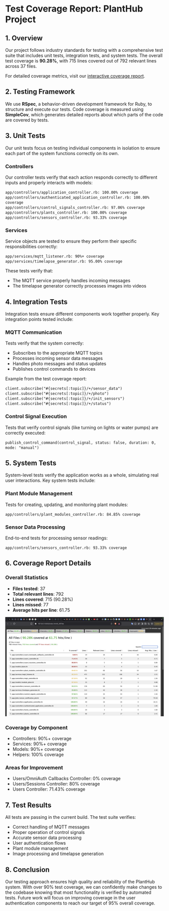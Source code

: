 # Test Coverage Report: PlantHub Project

## 1. Overview

Our project follows industry standards for testing with a comprehensive test suite that includes unit tests, integration tests, and system tests. The overall test coverage is **90.28%**, with 715 lines covered out of 792 relevant lines across 37 files.

For detailed coverage metrics, visit our [interactive coverage report](https://server-test-coverage.planthub.academy).

## 2. Testing Framework

We use **RSpec**, a behavior-driven development framework for Ruby, to structure and execute our tests. Code coverage is measured using **SimpleCov**, which generates detailed reports about which parts of the code are covered by tests.

## 3. Unit Tests

Our unit tests focus on testing individual components in isolation to ensure each part of the system functions correctly on its own.

### Controllers

Our controller tests verify that each action responds correctly to different inputs and properly interacts with models:

```
app/controllers/application_controller.rb: 100.00% coverage
app/controllers/authenticated_application_controller.rb: 100.00% coverage
app/controllers/control_signals_controller.rb: 97.06% coverage
app/controllers/plants_controller.rb: 100.00% coverage
app/controllers/sensors_controller.rb: 93.33% coverage
```

### Services

Service objects are tested to ensure they perform their specific responsibilities correctly:

```
app/services/mqtt_listener.rb: 90%+ coverage
app/services/timelapse_generator.rb: 95.00% coverage
```

These tests verify that:
- The MQTT service properly handles incoming messages
- The timelapse generator correctly processes images into videos

## 4. Integration Tests

Integration tests ensure different components work together properly. Key integration points tested include:

### MQTT Communication

Tests verify that the system correctly:
- Subscribes to the appropriate MQTT topics
- Processes incoming sensor data messages
- Handles photo messages and status updates
- Publishes control commands to devices

Example from the test coverage report:
```
client.subscribe("#{secrets[:topic]}/+/sensor_data")
client.subscribe("#{secrets[:topic]}/+/photo")
client.subscribe("#{secrets[:topic]}/+/init_sensors")
client.subscribe("#{secrets[:topic]}/+/status")
```

### Control Signal Execution

Tests that verify control signals (like turning on lights or water pumps) are correctly executed:
```
publish_control_command(control_signal, status: false, duration: 0, mode: "manual")
```

## 5. System Tests

System-level tests verify the application works as a whole, simulating real user interactions. Key system tests include:

### Plant Module Management

Tests for creating, updating, and monitoring plant modules:
```
app/controllers/plant_modules_controller.rb: 84.85% coverage
```

### Sensor Data Processing

End-to-end tests for processing sensor readings:
```
app/controllers/sensors_controller.rb: 93.33% coverage
```

## 6. Coverage Report Details

### Overall Statistics
- **Files tested**: 37
- **Total relevant lines**: 792
- **Lines covered**: 715 (90.28%)
- **Lines missed**: 77
- **Average hits per line**: 61.75

![Coverage Report Screenshot](./assets/coverage_report.png)

### Coverage by Component
- Controllers: 90%+ coverage
- Services: 90%+ coverage
- Models: 90%+ coverage
- Helpers: 100% coverage

### Areas for Improvement
- Users/OmniAuth Callbacks Controller: 0% coverage
- Users/Sessions Controller: 80% coverage
- Users Controller: 71.43% coverage

## 7. Test Results

All tests are passing in the current build. The test suite verifies:
- Correct handling of MQTT messages
- Proper operation of control signals
- Accurate sensor data processing
- User authentication flows
- Plant module management
- Image processing and timelapse generation

## 8. Conclusion

Our testing approach ensures high quality and reliability of the PlantHub system. With over 90% test coverage, we can confidently make changes to the codebase knowing that most functionality is verified by automated tests. Future work will focus on improving coverage in the user authentication components to reach our target of 95% overall coverage.
